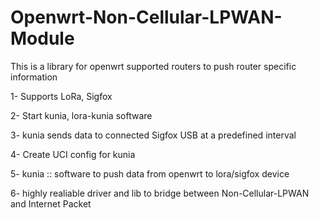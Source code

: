 # Openwrt-Non-Cellular-LPWAN-Module

This is a library for openwrt supported routers to push router specific information

1- Supports LoRa, Sigfox

2- Start kunia, lora-kunia software

3- kunia sends data to connected Sigfox USB at a predefined interval

4- Create UCI config for kunia

5- kunia :: software to push data from openwrt to lora/sigfox device

6- highly realiable driver and lib to bridge between Non-Cellular-LPWAN and Internet Packet

